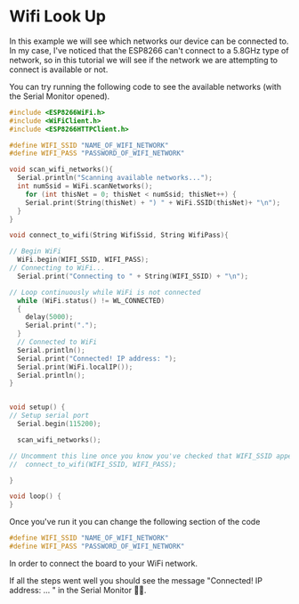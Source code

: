 # Wifi Look Up

In this example we will see which networks our device can be connected to. In my case, I've noticed that the ESP8266 can't connect to a 5.8GHz type of network, so in this tutorial we will see if the network we are attempting to connect is available or not.

You can try running the following code to see the available networks (with the Serial Monitor opened).

```c
#include <ESP8266WiFi.h>
#include <WiFiClient.h>
#include <ESP8266HTTPClient.h>

#define WIFI_SSID "NAME_OF_WIFI_NETWORK"
#define WIFI_PASS "PASSWORD_OF_WIFI_NETWORK"

void scan_wifi_networks(){
  Serial.println("Scanning available networks...");
  int numSsid = WiFi.scanNetworks();
    for (int thisNet = 0; thisNet < numSsid; thisNet++) {
    Serial.print(String(thisNet) + ") " + WiFi.SSID(thisNet)+ "\n");
  }
}

void connect_to_wifi(String WifiSsid, String WifiPass){

// Begin WiFi
  WiFi.begin(WIFI_SSID, WIFI_PASS);
// Connecting to WiFi...
  Serial.print("Connecting to " + String(WIFI_SSID) + "\n");

// Loop continuously while WiFi is not connected
  while (WiFi.status() != WL_CONNECTED)
  {
    delay(5000);
    Serial.print(".");
  }
  // Connected to WiFi
  Serial.println();
  Serial.print("Connected! IP address: ");
  Serial.print(WiFi.localIP());
  Serial.println();
}


void setup() {
// Setup serial port
  Serial.begin(115200);

  scan_wifi_networks();

// Uncomment this line once you know you've checked that WIFI_SSID appears on the look up
//  connect_to_wifi(WIFI_SSID, WIFI_PASS);

}

void loop() {
}
```

Once you've run it you can change the following section of the code

```c
#define WIFI_SSID "NAME_OF_WIFI_NETWORK"
#define WIFI_PASS "PASSWORD_OF_WIFI_NETWORK"
```

In order to connect the board to your WiFi network.

If all the steps went well you should see the message "Connected! IP address: ... " in the Serial Monitor 🥳🎉.
